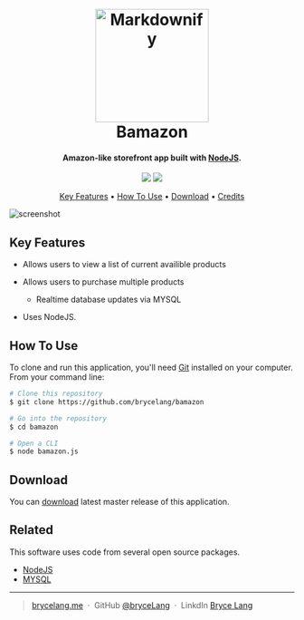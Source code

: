 <h1 align="center">
  <br>
  <a href="http://www.amitmerchant.com/electron-markdownify"><img src="https://encrypted-tbn0.gstatic.com/images?q=tbn:ANd9GcRPTmnEvJwt77nWF_gazXXZtT6tlZcOUkPekWpk4exvUY2TDj1IZw" alt="Markdownify" width="200"></a>
  <br>
  Bamazon
  <br>
</h1>

<h4 align="center"> Amazon-like storefront app  built with <a href="https://javascript.org/" target="_blank">NodeJS</a>.</h4>


<p align="center">

  <a href="">
  <img src="https://img.shields.io/badge/Version-1.0.0-LIGHTBLUE.svg"></a>
  
  <a href="">
    <img src="https://img.shields.io/badge/$-donate-ff69b4.svg?maxAge=2592000&amp;style=flat">
  </a>
</p>

<p align="center">
  <a href="#key-features">Key Features</a> •
  <a href="#how-to-use">How To Use</a> •
  <a href="#download">Download</a> •
  <a href="#credits">Credits</a> 

</p>

![screenshot](https://thumbs.gfycat.com/ComplicatedWeirdAmericanbulldog-size_restricted.gif)

## Key Features

* Allows users to view a list of current availible products

* Allows users to purchase multiple products
  - Realtime database updates via MYSQL


* Uses NodeJS.

## How To Use

To clone and run this application, you'll need [Git](https://git-scm.com) installed on your computer. From your command line:

```bash
# Clone this repository
$ git clone https://github.com/brycelang/bamazon

# Go into the repository
$ cd bamazon

# Open a CLI
$ node bamazon.js

```

## Download

You can [download](https://github.com/brycelang/bamazon/archive/master.zip) latest master release of this application.

## Related

This software uses code from several open source packages.

- [NodeJS](https://google.com)
- [MYSQL](https://google.com)


---

> [brycelang.me](https://www.amitmerchant.com) &nbsp;&middot;&nbsp;
> GitHub [@bryceLang](https://github.com/amitmerchant1990) &nbsp;&middot;&nbsp;
> LinkdIn [Bryce Lang](https://)
